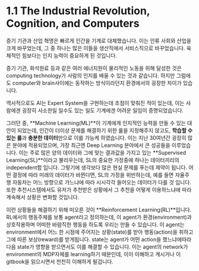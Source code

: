 # 1.1 The Industrial Revolution, Cognition, and Computers

 증기 기관과 산업 혁명은 빠르게 인간을 기계로 대체했습니다. 이는 인류 사회와 산업을 크게 바꾸었는데, 그 중 하나는 많은 이들을 생산직에서 서비스직으로 바꾸었습니다. 육체적인 힘보다는 인지 능력이 중요하게 된 것입니다. 

 증기 기관, 화석원료 등과 같은 여러 에너지원이 물리적인 노동을 위해 달성한 것은 computing technology가 사람의 인지를 배울 수 있는 것과 같습니다. 하지만 그럼에도 computer와 brain사이에는 동작하는 방식이라던지 환경에서의 굉장한 차이가 있습니다. 

 역사적으로도 AI는 Expert System을 구현하는데 초점이 맞춰진 적이 있는데, 이는 사람에겐 굉장히 사소한일 일수도 있는 일도 기계에겐 어려운 일임이 증명되었습니다. 

 그러던 중, **Machine Learning\(ML\)**이 기계에게 인지적인 능력을 만들 수 있는 대안이 되었는데, 인간이 더이상 문제를 해결하기 위한 룰을 지정해주지 않고도, **학습할 수 있는 룰**과 **충분한 데이터**만으로 이를 가능케 하였습니다. 이는 지난 30여년간 굉장히 많은 분야에 적용되었으며, 가장 최근엔 Deep Learning 분야에서 큰 성공들을 이루었습니다. 이는 주로 많은 양의 데이터와 그에 맞는 결과값을 가지고 있는 **Supervised Learning\(SL\)**이라고 불리우는데, SL의 중요한 가정중에 하나는 데이터끼리의 independent함 입니다. 그렇기에 생각보다 많은 현실 문제를 푸는데 제약이 됩니다. 어떤 결정에 따라 미래의 데이터가 바뀐다면, SL의 가정을 위반하는데, 예를 들면 자율주행 자동차는 어느 방향으로 가느냐에 따라 시시각각 들어오는 데이터가 다를 것 입니다. 또한 추천시스템에서도 유저가 추천받은 상황에서 그 추천을 어떻게 이용하느냐에 따라 계속해서 상황은 변화할 것입니다.

  이런 상황들을 해결하기 위해 떠오른 것이 **Reinforcement Learning\(RL\)**입니다. RL에서의 행동주체를 보통 agent라고 정의하는데, 이 agent가 환경\(environment\)과 상호작용하며 어떠한 바람직한 행동을 하도록 우리는 만들 수 있습니다. 이 agent는 environment에서 어느 한 시점에 주어지는 상황\(state\)를 받아 행동\(action\)을 취하고 그에 따른 보상\(reward\)를 받게됩니다. state는 agent가 어떤 action을 했느냐에따라 다음 state가 영향을 받으면서도 이를 해결할 수 있습니다. 이는 agent의 network가 environment의 MDP자체를 learning하기 때문인데, 이미 이해하고 계시거나 이 gitbook을 읽으시면서 천천히 이해하게 될겁니다.



